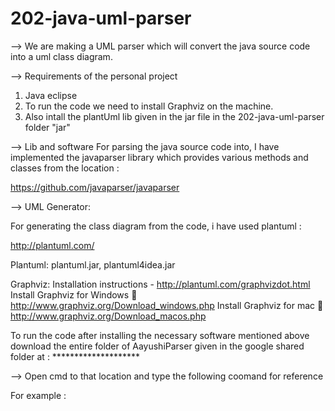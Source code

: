 # 202-java-uml-parser #

--> We are making a UML parser which will convert the  java source code into a uml class diagram.

--> Requirements of the personal project
1. Java eclipse 
2. To run the code we need to install Graphviz on the machine.
3. Also intall the plantUml lib given in the jar file in the 202-java-uml-parser folder "jar"

--> Lib and software 
For parsing the java source code into, I have implemented the javaparser library which provides various methods and classes from the location :

https://github.com/javaparser/javaparser

--> UML Generator:

For generating the class diagram from the code, i have used plantuml :

http://plantuml.com/


Plantuml: plantuml.jar, plantuml4idea.jar

Graphviz: Installation instructions - http://plantuml.com/graphvizdot.html
Install Graphviz for Windows  http://www.graphviz.org/Download_windows.php
Install Graphviz for mac  http://www.graphviz.org/Download_macos.php

To run the code after installing the necessary software mentioned above download the entire folder of AayushiParser given in the google shared folder at : ********************

--> Open cmd to that location and type the following coomand for reference 

For example : 

